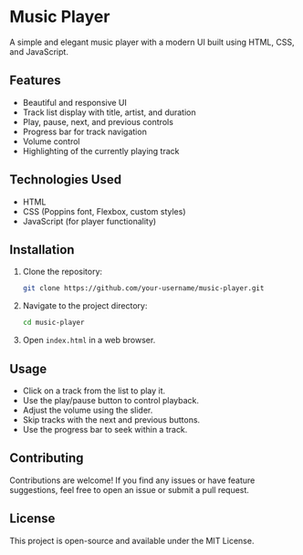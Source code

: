 # Music Player

A simple and elegant music player with a modern UI built using HTML, CSS, and JavaScript.

## Features
- Beautiful and responsive UI
- Track list display with title, artist, and duration
- Play, pause, next, and previous controls
- Progress bar for track navigation
- Volume control
- Highlighting of the currently playing track

## Technologies Used
- HTML
- CSS (Poppins font, Flexbox, custom styles)
- JavaScript (for player functionality)

## Installation
1. Clone the repository:
   ```sh
   git clone https://github.com/your-username/music-player.git
   ```
2. Navigate to the project directory:
   ```sh
   cd music-player
   ```
3. Open `index.html` in a web browser.

## Usage
- Click on a track from the list to play it.
- Use the play/pause button to control playback.
- Adjust the volume using the slider.
- Skip tracks with the next and previous buttons.
- Use the progress bar to seek within a track.

## Contributing
Contributions are welcome! If you find any issues or have feature suggestions, feel free to open an issue or submit a pull request.

## License
This project is open-source and available under the MIT License.

